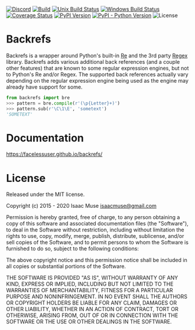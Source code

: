 [![Discord][discord-image]][discord-link]
[![Build][github-ci-image]][github-ci-link]
[![Unix Build Status][travis-image]][travis-link]
[![Windows Build Status][appveyor-image]][appveyor-link]
[![Coverage Status][codecov-image]][codecov-link]
[![PyPI Version][pypi-image]][pypi-link]
[![PyPI - Python Version][python-image]][pypi-link]
![License][license-image-mit]

# Backrefs

Backrefs is a wrapper around Python's built-in [Re][re] and the 3rd party [Regex][regex] library.  Backrefs adds various
additional back references (and a couple other features) that are known to some regular expression engines, but not to
Python's Re and/or Regex.  The supported back references actually vary depending on the regular expression engine being
used as the engine may already have support for some.

```python
from backrefs import bre
>>> pattern = bre.compile(r'(\p{Letter}+)')
>>> pattern.sub(r'\C\1\E', 'sometext')
'SOMETEXT'
```

# Documentation

https://facelessuser.github.io/backrefs/

# License

Released under the MIT license.

Copyright (c) 2015 - 2020 Isaac Muse <isaacmuse@gmail.com>

Permission is hereby granted, free of charge, to any person obtaining a copy of this software and associated
documentation files (the "Software"), to deal in the Software without restriction, including without limitation the
rights to use, copy, modify, merge, publish, distribute, sublicense, and/or sell copies of the Software, and to permit
persons to whom the Software is furnished to do so, subject to the following conditions:

The above copyright notice and this permission notice shall be included in all copies or substantial portions of the
Software.

THE SOFTWARE IS PROVIDED "AS IS", WITHOUT WARRANTY OF ANY KIND, EXPRESS OR IMPLIED, INCLUDING BUT NOT LIMITED TO THE
WARRANTIES OF MERCHANTABILITY, FITNESS FOR A PARTICULAR PURPOSE AND NONINFRINGEMENT. IN NO EVENT SHALL THE AUTHORS OR
COPYRIGHT HOLDERS BE LIABLE FOR ANY CLAIM, DAMAGES OR OTHER LIABILITY, WHETHER IN AN ACTION OF CONTRACT, TORT OR
OTHERWISE, ARISING FROM, OUT OF OR IN CONNECTION WITH THE SOFTWARE OR THE USE OR OTHER DEALINGS IN THE SOFTWARE.

[github-ci-image]: https://github.com/facelessuser/backrefs/workflows/build/badge.svg
[github-ci-link]: https://github.com/facelessuser/backrefs/actions?workflow=build
[discord-image]: https://img.shields.io/discord/678289859768745989?logo=discord&logoColor=aaaaaa&color=mediumpurple&labelColor=333333
[discord-link]:https://discord.gg/UjXwf4F
[codecov-image]: https://img.shields.io/codecov/c/github/facelessuser/backrefs/master.svg?logo=codecov&logoColor=aaaaaa&labelColor=333333
[codecov-link]: https://codecov.io/github/facelessuser/backrefs
[appveyor-image]: https://img.shields.io/appveyor/ci/facelessuser/backrefs/master.svg?label=appveyor&logo=appveyor&logoColor=aaaaaa&labelColor=333333
[appveyor-link]: https://ci.appveyor.com/project/facelessuser/backrefs
[travis-image]: https://img.shields.io/travis/facelessuser/backrefs/master.svg?label=travis&logo=travis%20ci&logoColor=aaaaaa&labelColor=333333
[travis-link]: https://travis-ci.org/facelessuser/backrefs
[pypi-image]: https://img.shields.io/pypi/v/backrefs.svg?logo=pypi&logoColor=aaaaaa&labelColor=333333
[pypi-link]: https://pypi.python.org/pypi/backrefs
[python-image]: https://img.shields.io/pypi/pyversions/backrefs?logo=python&logoColor=aaaaaa&labelColor=333333
[license-image-mit]: https://img.shields.io/badge/license-MIT-blue.svg?labelColor=333333

[re]: https://docs.python.org/3/library/re.html
[regex]: https://pypi.python.org/pypi/regex
